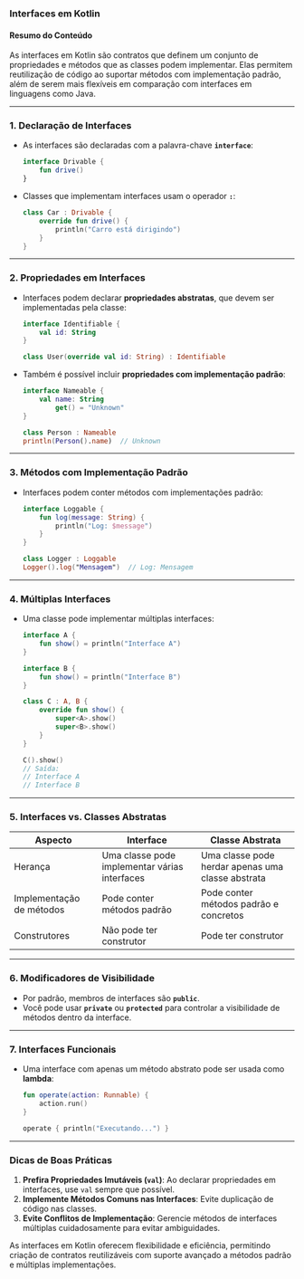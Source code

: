 ### **Interfaces em Kotlin**

#### **Resumo do Conteúdo**
As interfaces em Kotlin são contratos que definem um conjunto de propriedades e métodos que as classes podem implementar. Elas permitem reutilização de código ao suportar métodos com implementação padrão, além de serem mais flexíveis em comparação com interfaces em linguagens como Java.

---

### **1. Declaração de Interfaces**
- As interfaces são declaradas com a palavra-chave **`interface`**:
   ```kotlin
   interface Drivable {
       fun drive()
   }
   ```

- Classes que implementam interfaces usam o operador **`:`**:
   ```kotlin
   class Car : Drivable {
       override fun drive() {
           println("Carro está dirigindo")
       }
   }
   ```

---

### **2. Propriedades em Interfaces**
- Interfaces podem declarar **propriedades abstratas**, que devem ser implementadas pela classe:
   ```kotlin
   interface Identifiable {
       val id: String
   }

   class User(override val id: String) : Identifiable
   ```

- Também é possível incluir **propriedades com implementação padrão**:
   ```kotlin
   interface Nameable {
       val name: String
           get() = "Unknown"
   }

   class Person : Nameable
   println(Person().name)  // Unknown
   ```

---

### **3. Métodos com Implementação Padrão**
- Interfaces podem conter métodos com implementações padrão:
   ```kotlin
   interface Loggable {
       fun log(message: String) {
           println("Log: $message")
       }
   }

   class Logger : Loggable
   Logger().log("Mensagem")  // Log: Mensagem
   ```

---

### **4. Múltiplas Interfaces**
- Uma classe pode implementar múltiplas interfaces:
   ```kotlin
   interface A {
       fun show() = println("Interface A")
   }

   interface B {
       fun show() = println("Interface B")
   }

   class C : A, B {
       override fun show() {
           super<A>.show()
           super<B>.show()
       }
   }

   C().show()
   // Saída:
   // Interface A
   // Interface B
   ```

---

### **5. Interfaces vs. Classes Abstratas**
| **Aspecto**                  | **Interface**                               | **Classe Abstrata**                          |
|------------------------------|---------------------------------------------|---------------------------------------------|
| Herança                      | Uma classe pode implementar várias interfaces | Uma classe pode herdar apenas uma classe abstrata |
| Implementação de métodos      | Pode conter métodos padrão                 | Pode conter métodos padrão e concretos       |
| Construtores                 | Não pode ter construtor                    | Pode ter construtor                          |

---

### **6. Modificadores de Visibilidade**
- Por padrão, membros de interfaces são **`public`**.
- Você pode usar **`private`** ou **`protected`** para controlar a visibilidade de métodos dentro da interface.

---

### **7. Interfaces Funcionais**
- Uma interface com apenas um método abstrato pode ser usada como **lambda**:
   ```kotlin
   fun operate(action: Runnable) {
       action.run()
   }

   operate { println("Executando...") }
   ```

---

### **Dicas de Boas Práticas**
1. **Prefira Propriedades Imutáveis (`val`)**: Ao declarar propriedades em interfaces, use `val` sempre que possível.
2. **Implemente Métodos Comuns nas Interfaces**: Evite duplicação de código nas classes.
3. **Evite Conflitos de Implementação**: Gerencie métodos de interfaces múltiplas cuidadosamente para evitar ambiguidades.

As interfaces em Kotlin oferecem flexibilidade e eficiência, permitindo criação de contratos reutilizáveis com suporte avançado a métodos padrão e múltiplas implementações.
